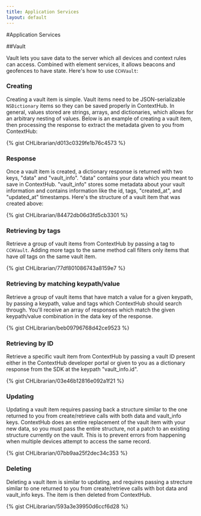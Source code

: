 ```yaml
---
title: Application Services
layout: default
---
```

#Application Services

##Vault

Vault lets you save data to the server which all devices and context rules can access. Combined with element services, it allows beacons and geofences to have state. Here's how to use `CCHVault`:
<br />

### Creating

Creating a vault item is simple. Vault items need to be JSON-serializable `NSDictionary` items so they can be saved properly in ContextHub. In general, values stored are strings, arrays, and dictionaries, which allows for an arbitrary nesting of values.  Below is an example of creating a vault item, then processing the response to extract the metadata given to you from ContextHub:

{% gist CHLibrarian/d013c0329fe1b76c4573 %}
<br />

### Response

Once a vault item is created, a dictionary response is returned with two keys, "data" and "vault_info". "data" contains your data which you meant to save in ContextHub. "vault_info" stores some metadata about your vault information and contains information like the id, tags, "created_at", and "updated_at" timestamps. Here's the structure of a vault item that was created above:

{% gist CHLibrarian/84472db06d3fd5cb3301 %}
<br />

### Retrieving by tags

Retrieve a group of vault items from ContextHub by passing a tag to `CCHVault`. Adding more tags to the same method call filters only items that have *all* tags on the same vault item.

{% gist CHLibrarian/77df801086743a8159e7 %}
<br />

### Retrieving by matching keypath/value

Retrieve a group of vault items that have match a value for a given keypath, by passing a keypath, value and tags which ContextHub should search through. You'll receive an array of responses which match the given keypath/value combination in the data key of the response.

{% gist CHLibrarian/beb09796768d42ce9523 %}
<br />

### Retrieving by ID

Retrieve a specific vault item from ContextHub by passing a vault ID present either in the ContextHub developer portal or given to you as a dictionary response from the SDK at the keypath "vault_info.id".

{% gist CHLibrarian/03e46b12816e092a1f21 %}
<br />

### Updating

Updating a vault item requires passing back a structure similar to the one returned to you from create/retrieve calls with both data and vault_info keys. ContextHub does an entire replacement of the vault item with your new data, so you must pass the entire structure, not a patch to an existing structure currently on the vault. This is to prevent errors from happening when multiple devices attempt to access the same record.

{% gist CHLibrarian/07bb9aa25f2dec34c353 %}
<br />

### Deleting

Deleting a vault item is similar to updating, and requires passing a strecture similar to one returned to you from create/retrieve calls with bot data and vault_info keys. The item is then deleted from ContextHub.

{% gist CHLibrarian/593a3e39950d6ccf6d28 %}
<br />